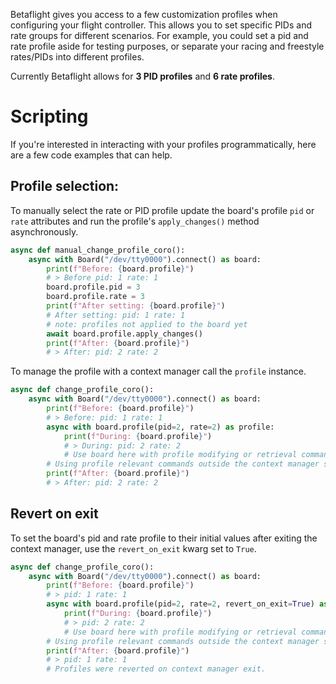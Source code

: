 Betaflight gives you access to a few customization profiles when configuring your flight controller. This allows you to set specific PIDs and rate groups for different scenarios. For example, you could set a pid and rate profile aside for testing purposes, or separate your racing and freestyle rates/PIDs into different profiles.

Currently Betaflight allows for **3 PID profiles** and **6 rate profiles**.

# Scripting

If you're interested in interacting with your profiles programmatically, here are a few code examples that can help.

## Profile selection:

To manually select the rate or PID profile update the board's profile `pid` or `rate` attributes and run the profile's `apply_changes()` method asynchronously.

```python hl_lines="5 6 10"
async def manual_change_profile_coro():
    async with Board("/dev/tty0000").connect() as board:
        print(f"Before: {board.profile}")
        # > Before pid: 1 rate: 1
        board.profile.pid = 3
        board.profile.rate = 3
        print(f"After setting: {board.profile}")
        # After setting: pid: 1 rate: 1
        # note: profiles not applied to the board yet
        await board.profile.apply_changes()
        print(f"After: {board.profile}")
        # > After: pid: 2 rate: 2
```

To manage the profile with a context manager call the `profile` instance.

```python hl_lines="5"
async def change_profile_coro():
    async with Board("/dev/tty0000").connect() as board:
        print(f"Before: {board.profile}")
        # > Before: pid: 1 rate: 1
        async with board.profile(pid=2, rate=2) as profile:
            print(f"During: {board.profile}")
            # > During: pid: 2 rate: 2
            # Use board here with profile modifying or retrieval commands.
        # Using profile relevant commands outside the context manager scope should interact with the profiles set in our board.profile() call.
        print(f"After: {board.profile}")
        # > After: pid: 2 rate: 2
```

## Revert on exit

To set the board's pid and rate profile to their initial values after exiting the context manager, use the `revert_on_exit` kwarg set to `True`.

```python hl_lines="5"
async def change_profile_coro():
    async with Board("/dev/tty0000").connect() as board:
        print(f"Before: {board.profile}")
        # > pid: 1 rate: 1
        async with board.profile(pid=2, rate=2, revert_on_exit=True) as profile:
            print(f"During: {board.profile}")
            # > pid: 2 rate: 2
            # Use board here with profile modifying or retrieval commands.
        # Using profile relevant commands outside the context manager scope should interact with the profiles before our board.profile() call.
        print(f"After: {board.profile}")
        # > pid: 1 rate: 1
        # Profiles were reverted on context manager exit.
```
